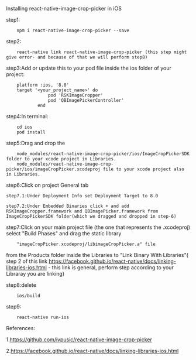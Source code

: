 Installing react-native-image-crop-picker in iOS

step1:
        
        npm i react-native-image-crop-picker --save

step2:
        
        react-native link react-native-image-crop-picker (this step might give error- and because of that we will perform step8)

step3:Add or update this to your pod file inside the ios folder of your project:

        platform :ios, '8.0'
        target '<your_project_name>' do
                    pod 'RSKImageCropper'
                    pod 'QBImagePickerController'
                end

step4:In terminal:

        cd ios    
        pod install

step5:Drag and drop the 

        node_modules/react-native-image-crop-picker/ios/ImageCropPickerSDK folder to your xcode project in Libraries. 
        node_modules/react-native-image-crop-picker/ios/imageCropPicker.xcodeproj file to your xcode project also in Libraries.

step6:Click on project General tab

    step7.1:Under Deployment Info set Deployment Target to 8.0
    
    step7.2:Under Embedded Binaries click + and add RSKImageCropper.framework and QBImagePicker.framework from ImageCropPickerSDK folder(which we dragged and dropped in step-6)

step7:Click on your main project file (the one that represents the .xcodeproj) select 
"Build Phases" and drag the static library

        "imageCropPicker.xcodeproj/libimageCropPicker.a" file
from the Products folder inside the Libraries to "Link Binary With Libraries"( step 2 of this link https://facebook.github.io/react-native/docs/linking-libraries-ios.html -  this link is general, perform step according to your Libraray you are linking)

step8:delete 

        ios/build 

step9:

        react-native run-ios

References:

1.https://github.com/ivpusic/react-native-image-crop-picker

2.https://facebook.github.io/react-native/docs/linking-libraries-ios.html
